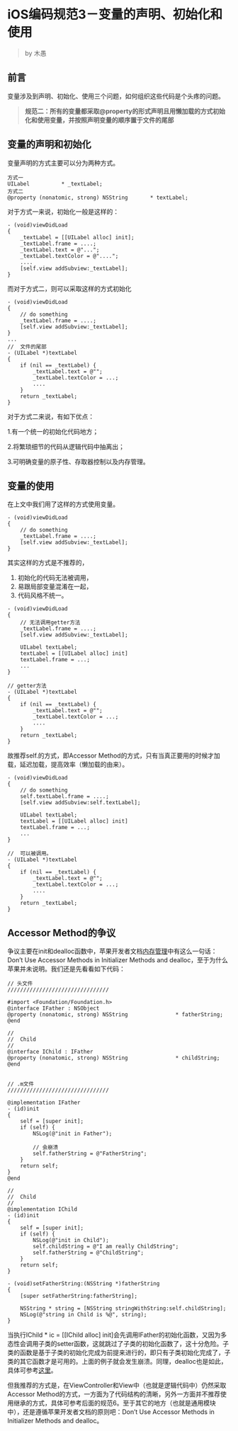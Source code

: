 # iOS编码规范3－变量的声明、初始化和使用

> by 木愚

## 前言

变量涉及到声明、初始化、使用三个问题，如何组织这些代码是个头疼的问题。

> **规范二：所有的变量都采取@property的形式声明且用懒加载的方式初始化和使用变量，并按照声明变量的顺序置于文件的尾部**

## 变量的声明和初始化

变量声明的方式主要可以分为两种方式。

```
方式一
UILabel          * _textLabel;
方式二
@property (nonatomic, strong) NSString       * textLabel;
```

对于方式一来说，初始化一般是这样的：

```
- (void)viewDidLoad
{
    _textLabel = [[UILabel alloc] init];
    _textLabel.frame = ....;
    _textLabel.text = @"...";
    _textLabel.textColor = @"....";
    ....
    [self.view addSubview:_textLabel];
}
```

而对于方式二，则可以采取这样的方式初始化

```
- (void)viewDidLoad
{
    // do something
    _textLabel.frame = ....;
    [self.view addSubview:_textLabel];
}
...
//  文件的尾部
- (UILabel *)textLabel
{
    if (nil == _textLabel) {
        _textLabel.text = @"";
        _textLabel.textColor = ...;
        ....
    }
    return _textLabel;
}
```

对于方式二来说，有如下优点：

1.有一个统一的初始化代码地方；

2.将繁琐细节的代码从逻辑代码中抽离出；

3.可明确变量的原子性、存取器控制以及内存管理。

## 变量的使用

在上文中我们用了这样的方式使用变量。

```
- (void)viewDidLoad
{
    // do something
    _textLabel.frame = ....;
    [self.view addSubview:_textLabel];
}
```

其实这样的方式是不推荐的，  
1. 初始化的代码无法被调用，  
2. 易跟局部变量混淆在一起，  
3. 代码风格不统一。

```
- (void)viewDidLoad
{
    // 无法调用getter方法
    _textLabel.frame = ....;
    [self.view addSubview:_textLabel];

    UILabel textLabel;
    textLabel = [[UILabel alloc] init]
    textLabel.frame = ...;
    ...
}

// getter方法
- (UILabel *)textLabel
{
    if (nil == _textLabel) {
        _textLabel.text = @"";
        _textLabel.textColor = ...;
        ....
    }
    return _textLabel;
}
```

故推荐self.的方式，即Accessor Method的方式，只有当真正要用的时候才加载，延迟加载，提高效率（懒加载的由来）。

```
- (void)viewDidLoad
{
    // do something
    self.textLabel.frame = ....;
    [self.view addSubview:self.textLabel];

    UILabel textLabel;
    textLabel = [[UILabel alloc] init]
    textLabel.frame = ...;
    ...
}

//  可以被调用。
- (UILabel *)textLabel
{
    if (nil == _textLabel) {
        _textLabel.text = @"";
        _textLabel.textColor = ...;
        ....
    }
    return _textLabel;
}
```

## Accessor Method的争议

争议主要在init和dealloc函数中，苹果开发者文档[内存管理](https://developer.apple.com/library/ios/documentation/Cocoa/Conceptual/MemoryMgmt/Articles/mmPractical.html)中有这么一句话：Don’t Use Accessor Methods in Initializer Methods and dealloc，至于为什么苹果并未说明。我们还是先看看如下代码：

```
// 头文件
////////////////////////////////

#import <Foundation/Foundation.h>
@interface IFather : NSObject
@property (nonatomic, strong) NSString               * fatherString;
@end

//
//  Child
//
@interface IChild : IFather
@property (nonatomic, strong) NSString               * childString;
@end 


// .m文件
////////////////////////////////

@implementation IFather
- (id)init
{
    self = [super init];
    if (self) {
        NSLog(@"init in Father");

        // 会崩溃
        self.fatherString = @"FatherString";
    }
    return self;
}
@end

//
//  Child
//
@implementation IChild
- (id)init
{
    self = [super init];
    if (self) {
        NSLog(@"init in Child");
        self.childString = @"I am really ChildString";
        self.fatherString = @"ChildString";
    }
    return self;
}

- (void)setFatherString:(NSString *)fatherString
{
    [super setFatherString:fatherString];

    NSString * string = [NSString stringWithString:self.childString];
    NSLog(@"string in Child is %@", string);
}
```

当执行IChild \* ic = \[\[IChild alloc\] init\]会先调用IFather的初始化函数，又因为多态性会调用子类的setter函数，这就跳过了子类的初始化函数了，这十分危险。子类的函数是基于子类的初始化完成为前提来进行的，即只有子类初始化完成了，子类的其它函数才是可用的。上面的例子就会发生崩溃。同理，dealloc也是如此，具体可参考[这里](http://blog.smilexiaofeng.com/blog/2015/08/11/why-do-not-use-accessor-in-init-and-dealloc/)。

但我推荐的方式是，在ViewController和View中（也就是逻辑代码中）仍然采取Accessor Method的方式，一方面为了代码结构的清晰，另外一方面并不推荐使用继承的方式，具体可参考后面的规范6。至于其它的地方（也就是通用模块中），还是遵循苹果开发者文档的原则吧：Don’t Use Accessor Methods in Initializer Methods and dealloc。

